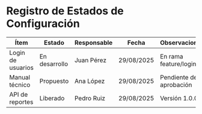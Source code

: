 # Registro de Estados de Configuración

| Ítem               | Estado        | Responsable | Fecha       | Observaciones            |
|--------------------|--------------|-------------|-------------|--------------------------|
| Login de usuarios  | En desarrollo | Juan Pérez  | 29/08/2025  | En rama feature/login    |
| Manual técnico     | Propuesto     | Ana López   | 29/08/2025  | Pendiente de aprobación  |
| API de reportes    | Liberado      | Pedro Ruiz  | 29/08/2025  | Versión 1.0.0            |